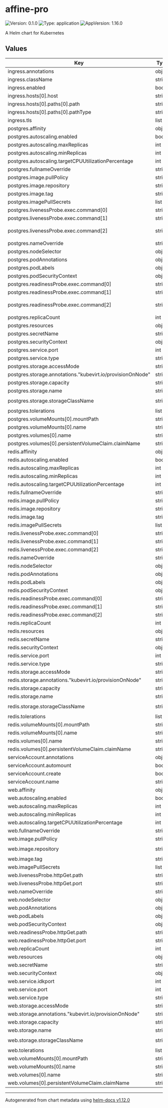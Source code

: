 # affine-pro

![Version: 0.1.0](https://img.shields.io/badge/Version-0.1.0-informational?style=flat-square) ![Type: application](https://img.shields.io/badge/Type-application-informational?style=flat-square) ![AppVersion: 1.16.0](https://img.shields.io/badge/AppVersion-1.16.0-informational?style=flat-square)

A Helm chart for Kubernetes

## Values

| Key | Type | Default | Description |
|-----|------|---------|-------------|
| ingress.annotations | object | `{}` |  |
| ingress.className | string | `""` |  |
| ingress.enabled | bool | `false` |  |
| ingress.hosts[0].host | string | `"chart-example.local"` |  |
| ingress.hosts[0].paths[0].path | string | `"/"` |  |
| ingress.hosts[0].paths[0].pathType | string | `"ImplementationSpecific"` |  |
| ingress.tls | list | `[]` |  |
| postgres.affinity | object | `{}` |  |
| postgres.autoscaling.enabled | bool | `false` |  |
| postgres.autoscaling.maxReplicas | int | `100` |  |
| postgres.autoscaling.minReplicas | int | `1` |  |
| postgres.autoscaling.targetCPUUtilizationPercentage | int | `80` |  |
| postgres.fullnameOverride | string | `""` |  |
| postgres.image.pullPolicy | string | `"IfNotPresent"` |  |
| postgres.image.repository | string | `"postgres"` |  |
| postgres.image.tag | string | `"16"` |  |
| postgres.imagePullSecrets | list | `[]` |  |
| postgres.livenessProbe.exec.command[0] | string | `"/bin/sh"` |  |
| postgres.livenessProbe.exec.command[1] | string | `"-c"` |  |
| postgres.livenessProbe.exec.command[2] | string | `"exec pg_isready -U \"affine\" -h 127.0.0.1 -p 5432"` |  |
| postgres.nameOverride | string | `""` |  |
| postgres.nodeSelector | object | `{}` |  |
| postgres.podAnnotations | object | `{}` |  |
| postgres.podLabels | object | `{}` |  |
| postgres.podSecurityContext | object | `{}` |  |
| postgres.readinessProbe.exec.command[0] | string | `"/bin/sh"` |  |
| postgres.readinessProbe.exec.command[1] | string | `"-c"` |  |
| postgres.readinessProbe.exec.command[2] | string | `"exec pg_isready -U \"affine\" -h 127.0.0.1 -p 5432"` |  |
| postgres.replicaCount | int | `1` |  |
| postgres.resources | object | `{}` |  |
| postgres.secretName | string | `"postgres-env"` |  |
| postgres.securityContext | object | `{}` |  |
| postgres.service.port | int | `5432` |  |
| postgres.service.type | string | `"ClusterIP"` |  |
| postgres.storage.accessMode | string | `"ReadWriteOnce"` |  |
| postgres.storage.annotations."kubevirt.io/provisionOnNode" | string | `"prod-svc-270224"` |  |
| postgres.storage.capacity | string | `"5Gi"` |  |
| postgres.storage.name | string | `"postgres-claim"` |  |
| postgres.storage.storageClassName | string | `"kubevirt-hostpath-provisioner"` |  |
| postgres.tolerations | list | `[]` |  |
| postgres.volumeMounts[0].mountPath | string | `"/var/lib/postgresql/data"` |  |
| postgres.volumeMounts[0].name | string | `"postgres-data"` |  |
| postgres.volumes[0].name | string | `"postgres-data"` |  |
| postgres.volumes[0].persistentVolumeClaim.claimName | string | `"postgres-claim"` |  |
| redis.affinity | object | `{}` |  |
| redis.autoscaling.enabled | bool | `false` |  |
| redis.autoscaling.maxReplicas | int | `100` |  |
| redis.autoscaling.minReplicas | int | `1` |  |
| redis.autoscaling.targetCPUUtilizationPercentage | int | `80` |  |
| redis.fullnameOverride | string | `""` |  |
| redis.image.pullPolicy | string | `"IfNotPresent"` |  |
| redis.image.repository | string | `"redis"` |  |
| redis.image.tag | string | `"7"` |  |
| redis.imagePullSecrets | list | `[]` |  |
| redis.livenessProbe.exec.command[0] | string | `"/bin/sh"` |  |
| redis.livenessProbe.exec.command[1] | string | `"-c"` |  |
| redis.livenessProbe.exec.command[2] | string | `"redis-cli üing"` |  |
| redis.nameOverride | string | `""` |  |
| redis.nodeSelector | object | `{}` |  |
| redis.podAnnotations | object | `{}` |  |
| redis.podLabels | object | `{}` |  |
| redis.podSecurityContext | object | `{}` |  |
| redis.readinessProbe.exec.command[0] | string | `"/bin/sh"` |  |
| redis.readinessProbe.exec.command[1] | string | `"-c"` |  |
| redis.readinessProbe.exec.command[2] | string | `"redis-cli üing"` |  |
| redis.replicaCount | int | `1` |  |
| redis.resources | object | `{}` |  |
| redis.secretName | string | `"redis-env"` |  |
| redis.securityContext | object | `{}` |  |
| redis.service.port | int | `6379` |  |
| redis.service.type | string | `"ClusterIP"` |  |
| redis.storage.accessMode | string | `"ReadWriteOnce"` |  |
| redis.storage.annotations."kubevirt.io/provisionOnNode" | string | `"prod-svc-270224"` |  |
| redis.storage.capacity | string | `"5Gi"` |  |
| redis.storage.name | string | `"redis-claim"` |  |
| redis.storage.storageClassName | string | `"kubevirt-hostpath-provisioner"` |  |
| redis.tolerations | list | `[]` |  |
| redis.volumeMounts[0].mountPath | string | `"/data"` |  |
| redis.volumeMounts[0].name | string | `"redis-data"` |  |
| redis.volumes[0].name | string | `"redis-data"` |  |
| redis.volumes[0].persistentVolumeClaim.claimName | string | `"redis-claim"` |  |
| serviceAccount.annotations | object | `{}` |  |
| serviceAccount.automount | bool | `true` |  |
| serviceAccount.create | bool | `true` |  |
| serviceAccount.name | string | `""` |  |
| web.affinity | object | `{}` |  |
| web.autoscaling.enabled | bool | `false` |  |
| web.autoscaling.maxReplicas | int | `100` |  |
| web.autoscaling.minReplicas | int | `1` |  |
| web.autoscaling.targetCPUUtilizationPercentage | int | `80` |  |
| web.fullnameOverride | string | `""` |  |
| web.image.pullPolicy | string | `"IfNotPresent"` |  |
| web.image.repository | string | `"ghcr.io/toeverything/affine-graphql"` |  |
| web.image.tag | string | `"stable"` |  |
| web.imagePullSecrets | list | `[]` |  |
| web.livenessProbe.httpGet.path | string | `"/"` |  |
| web.livenessProbe.httpGet.port | string | `"http"` |  |
| web.nameOverride | string | `""` |  |
| web.nodeSelector | object | `{}` |  |
| web.podAnnotations | object | `{}` |  |
| web.podLabels | object | `{}` |  |
| web.podSecurityContext | object | `{}` |  |
| web.readinessProbe.httpGet.path | string | `"/"` |  |
| web.readinessProbe.httpGet.port | string | `"http"` |  |
| web.replicaCount | int | `1` |  |
| web.resources | object | `{}` |  |
| web.secretName | string | `"web-env"` |  |
| web.securityContext | object | `{}` |  |
| web.service.idkport | int | `5555` |  |
| web.service.port | int | `3010` |  |
| web.service.type | string | `"ClusterIP"` |  |
| web.storage.accessMode | string | `"ReadWriteOnce"` |  |
| web.storage.annotations."kubevirt.io/provisionOnNode" | string | `"prod-svc-270224"` |  |
| web.storage.capacity | string | `"5Gi"` |  |
| web.storage.name | string | `"web-claim"` |  |
| web.storage.storageClassName | string | `"kubevirt-hostpath-provisioner"` |  |
| web.tolerations | list | `[]` |  |
| web.volumeMounts[0].mountPath | string | `"/root/.affine"` |  |
| web.volumeMounts[0].name | string | `"web-data"` |  |
| web.volumes[0].name | string | `"web-data"` |  |
| web.volumes[0].persistentVolumeClaim.claimName | string | `"web-claim"` |  |

----------------------------------------------
Autogenerated from chart metadata using [helm-docs v1.12.0](https://github.com/norwoodj/helm-docs/releases/v1.12.0)
